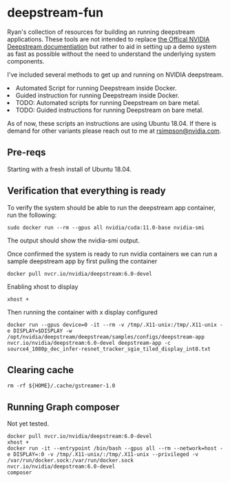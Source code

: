 # deepstream-fun
Ryan's collection of resources for building an running deepstream applications. These tools are not intended to replace <a href="https://docs.nvidia.com/metropolis/deepstream/dev-guide/">the Offical NVIDIA Deepstream documentiation</a> but rather to aid in setting up a demo system as fast as possible without the need to understand the underlying system components.

I've included several methods to get up and running on NVIDIA deepstream.
<li>Automated Script for running Deepstream inside Docker.</li>
<li>Guided instruction for running Deepstream inside Docker.</li>
<li>TODO: Automated scripts for running Deepstream on bare metal.</li>
<li>TODO: Guided instructions for running Deepstream on bare metal.</li>

As of now, these scripts an instructions are using Ubuntu 18.04. If there is demand for other variants please reach out to me at rsimpson@nvidia.com.

## Pre-reqs
Starting with a fresh install of Ubuntu 18.04.




## Verification that everything is ready
To verify the system should be able to run the deepstream app container, run the following:
``` 
sudo docker run --rm --gpus all nvidia/cuda:11.0-base nvidia-smi
```
The output should show the nvidia-smi output.

Once confirmed the system is ready to run nvidia containers we can run a sample deepstream app by first pulling the container
```
docker pull nvcr.io/nvidia/deepstream:6.0-devel
```

Enabling xhost to display
```
xhost +
```
Then running the container with x display configured
```
docker run --gpus device=0 -it --rm -v /tmp/.X11-unix:/tmp/.X11-unix -e DISPLAY=$DISPLAY -w /opt/nvidia/deepstream/deepstream/samples/configs/deepstream-app nvcr.io/nvidia/deepstream:6.0-devel deepstream-app -c source4_1080p_dec_infer-resnet_tracker_sgie_tiled_display_int8.txt
```

## Clearing cache
```
rm -rf ${HOME}/.cache/gstreamer-1.0
```


## Running Graph composer
Not yet tested.
```
docker pull nvcr.io/nvidia/deepstream:6.0-devel
xhost +
docker run -it --entrypoint /bin/bash --gpus all --rm --network=host -e DISPLAY=:0 -v /tmp/.X11-unix/:/tmp/.X11-unix --privileged -v /var/run/docker.sock:/var/run/docker.sock nvcr.io/nvidia/deepstream:6.0-devel
composer
```
